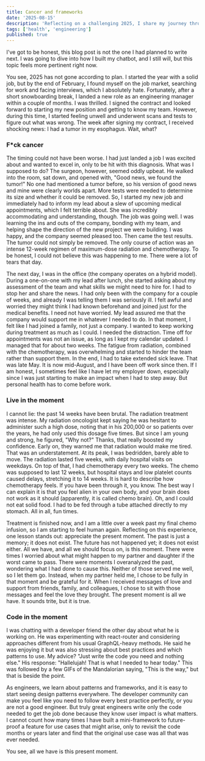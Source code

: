 ```yaml
---
title: Cancer and frameworks
date: '2025-08-15'
description: 'Reflecting on a challenging 2025, I share my journey through cancer treatment and the lessons learned about living and coding in the present moment.'
tags: ['health', 'engineering']
published: true
---
```


I've got to be honest, this blog post is not the one I had planned to write next. I was going to dive into how I built my chatbot, and I still will, but this topic feels more pertinent right now.

You see, 2025 has not gone according to plan. I started the year with a solid job, but by the end of February, I found myself on the job market, searching for work and facing interviews, which I absolutely hate. Fortunately, after a short snowboarding break, I landed a new role as an engineering manager within a couple of months. I was thrilled. I signed the contract and looked forward to starting my new position and getting to know my team. However, during this time, I started feeling unwell and underwent scans and tests to figure out what was wrong. The week after signing my contract, I received shocking news: I had a tumor in my esophagus. Wait, what?

### F\*ck cancer

The timing could not have been worse. I had just landed a job I was excited about and wanted to excel in, only to be hit with this diagnosis. What was I supposed to do? The surgeon, however, seemed oddly upbeat. He walked into the room, sat down, and opened with, "Good news, we found the tumor!" No one had mentioned a tumor before, so his version of good news and mine were clearly worlds apart. More tests were needed to determine its size and whether it could be removed. So, I started my new job and immediately had to inform my lead about a slew of upcoming medical appointments, which I felt terrible about. She was incredibly accommodating and understanding, though. The job was going well. I was learning the ins and outs of the company, bonding with my team, and helping shape the direction of the new project we were building. I was happy, and the company seemed pleased too. Then came the test results. The tumor could not simply be removed. The only course of action was an intense 12-week regimen of maximum-dose radiation and chemotherapy. To be honest, I could not believe this was happening to me. There were a lot of tears that day.

The next day, I was in the office (the company operates on a hybrid model). During a one-on-one with my lead after lunch, she started asking about my assessment of the team and what skills we might need to hire for. I had to stop her and share the news. I had only been with the company for a couple of weeks, and already I was telling them I was seriously ill. I felt awful and worried they might think I had known beforehand and joined just for the medical benefits. I need not have worried. My lead assured me that the company would support me in whatever I needed to do. In that moment, I felt like I had joined a family, not just a company. I wanted to keep working during treatment as much as I could. I needed the distraction. Time off for appointments was not an issue, as long as I kept my calendar updated. I managed that for about two weeks. The fatigue from radiation, combined with the chemotherapy, was overwhelming and started to hinder the team rather than support them. In the end, I had to take extended sick leave. That was late May. It is now mid-August, and I have been off work since then. If I am honest, I sometimes feel like I have let my employer down, especially since I was just starting to make an impact when I had to step away. But personal health has to come before work.

### Live in the moment

I cannot lie: the past 14 weeks have been brutal. The radiation treatment was intense. My radiation oncologist kept saying he was hesitant to administer such a high dose, noting that in his 200,000 or so patients over the years, he had only used this dosage five times. But since I am young and strong, he figured, "Why not?" Thanks, that really boosted my confidence. Early on, they warned me that radiation would make me tired. That was an understatement. At its peak, I was bedridden, barely able to move. The radiation lasted five weeks, with daily hospital visits on weekdays. On top of that, I had chemotherapy every two weeks. The chemo was supposed to last 12 weeks, but hospital stays and low platelet counts caused delays, stretching it to 14 weeks. It is hard to describe how chemotherapy feels. If you have been through it, you know. The best way I can explain it is that you feel alien in your own body, and your brain does not work as it should (apparently, it is called chemo brain). Oh, and I could not eat solid food. I had to be fed through a tube attached directly to my stomach. All in all, fun times.

Treatment is finished now, and I am a little over a week past my final chemo infusion, so I am starting to feel human again. Reflecting on this experience, one lesson stands out: appreciate the present moment. The past is just a memory; it does not exist. The future has not happened yet; it does not exist either. All we have, and all we should focus on, is this moment. There were times I worried about what might happen to my partner and daughter if the worst came to pass. There were moments I overanalyzed the past, wondering what I had done to cause this. Neither of those served me well, so I let them go. Instead, when my partner held me, I chose to be fully in that moment and be grateful for it. When I received messages of love and support from friends, family, and colleagues, I chose to sit with those messages and feel the love they brought. The present moment is all we have. It sounds trite, but it is true.

### Code in the moment

I was chatting with a developer friend the other day about what he is working on. He was experimenting with react-router and considering approaches different from his usual GraphQL-heavy methods. He said he was enjoying it but was also stressing about best practices and which patterns to use. My advice? "Just write the code you need and nothing else." His response: "Hallelujah! That is what I needed to hear today." This was followed by a few GIFs of the Mandalorian saying, "This is the way," but that is beside the point.

As engineers, we learn about patterns and frameworks, and it is easy to start seeing design patterns everywhere. The developer community can make you feel like you need to follow every best practice perfectly, or you are not a good engineer. But truly great engineers write only the code needed to get the job done because they know user impact is what matters. I cannot count how many times I have built a mini-framework to future-proof a feature for use cases that might arise, only to revisit the code months or years later and find that the original use case was all that was ever needed.

You see, all we have is this present moment.
